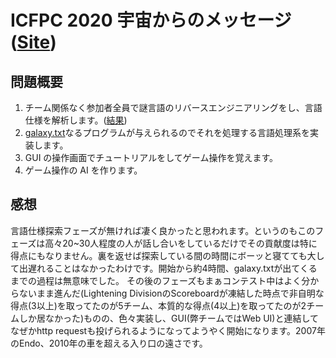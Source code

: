 # ICFPC 2020 宇宙からのメッセージ ([Site](https://icfpcontest2020.github.io/))

## 問題概要

1. チーム関係なく参加者全員で謎言語のリバースエンジニアリングをし、言語仕様を解析します。([結果](https://message-from-space.readthedocs.io/en/latest/index.html))
2. [galaxy.txt](./data/galaxy.txt)なるプログラムが与えられるのでそれを処理する言語処理系を実装します。
3. GUI の操作画面でチュートリアルをしてゲーム操作を覚えます。
4. ゲーム操作の AI を作ります。

## 感想

言語仕様探索フェーズが無ければ凄く良かったと思われます。というのもこのフェーズは高々20~30人程度の人が話し合いをしているだけでその貢献度は特に得点にもなりません。裏を返せば探索している間の時間にボーッと寝てても大して出遅れることはなかったわけです。開始から約4時間、galaxy.txtが出てくるまでの過程は無意味でした。
その後のフェーズもまぁコンテスト中はよく分からないまま進んだ(Lightening DivisionのScoreboardが凍結した時点で非自明な得点(3以上)を取ってたのが5チーム、本質的な得点(4以上)を取ってたのが2チームしか居なかった)ものの、色々実装し、GUI(弊チームではWeb UI)と連結してなぜかhttp requestも投げられるようになってようやく開始になります。2007年のEndo、2010年の車を超える入り口の遠さです。
